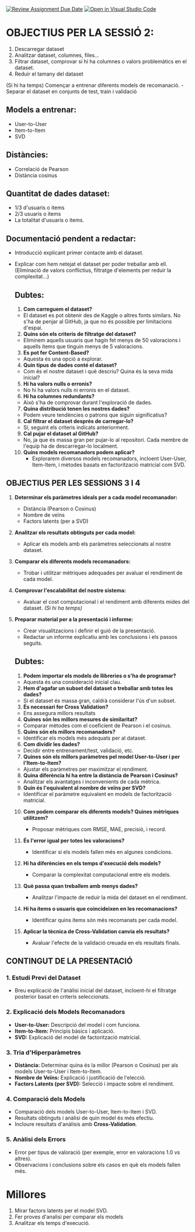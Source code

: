 [![Review Assignment Due Date](https://classroom.github.com/assets/deadline-readme-button-22041afd0340ce965d47ae6ef1cefeee28c7c493a6346c4f15d667ab976d596c.svg)](https://classroom.github.com/a/USx538Ll)
[![Open in Visual Studio Code](https://classroom.github.com/assets/open-in-vscode-2e0aaae1b6195c2367325f4f02e2d04e9abb55f0b24a779b69b11b9e10269abc.svg)](https://classroom.github.com/online_ide?assignment_repo_id=17282122&assignment_repo_type=AssignmentRepo)


# OBJECTIUS PER LA SESSIÓ 2:

1. Descarregar dataset
2. Analitzar dataset, columnes, files...
3. Filtrar dataset, comprovar si hi ha columnes o valors problemàtics en el dataset.
4. Reduir el tamany del dataset

(Si hi ha temps) Començar a entrenar diferents models de recomanació.
    -Separar el dataset en conjunts de test, train i validació

## Models a entrenar:
- User-to-User
- Item-to-Item
- SVD

## Distàncies:
- Correlació de Pearson
- Distància cosinus

## Quantitat de dades dataset:
- 1/3 d'usuaris o items
- 2/3 usuaris o items
- La totalitat d'usuaris o items.

## Documentació pendent a redactar:
- Introducció explicant primer contacte amb el dataset.
- Explicar com hem netejat el dataset per poder treballar amb ell. (Eliminació de valors conflictius, filtratge d'elements per reduir la complexitat...)


    ## Dubtes:
    1. **Com carreguem el dataset?**  
    - El dataset es pot obtenir des de Kaggle o altres fonts similars. No s'ha de penjar al GitHub, ja que no és possible per limitacions d'espai.

    2. **Quins són els criteris de filtratge del dataset?**  
    - Eliminem aquells usuaris que hagin fet menys de 50 valoracions i aquells ítems que tinguin menys de 5 valoracions.

    3. **Es pot fer Content-Based?**  
    - Aquesta és una opció a explorar.

    4. **Quin tipus de dades conté el dataset?**  
    - Com és el nostre dataset i què descriu? Quina és la seva mida inicial?

    5. **Hi ha valors nulls o erronis?**  
    - No hi ha valors nulls ni erronis en el dataset.

    6. **Hi ha columnes redundants?**  
    - Això s'ha de comprovar durant l'exploració de dades.

    7. **Quina distribució tenen les nostres dades?**  
    - Podem veure tendències o patrons que siguin significatius?

    8. **Cal filtrar el dataset després de carregar-lo?**  
    - Sí, seguint els criteris indicats anteriorment.

    9. **Cal pujar el dataset al GitHub?**  
    - No, ja que és massa gran per pujar-lo al repositori. Cada membre de l'equip ha de descarregar-lo localment.

    10. **Quins models recomanadors podem aplicar?**  
        - Explorarem diversos models recomanadors, incloent User-User, Item-Item, i mètodes basats en factorització matricial com SVD.



## OBJECTIUS PER LES SESSIONS 3 I 4

1. **Determinar els paràmetres ideals per a cada model recomanador:**  
   - Distància (Pearson o Cosinus)  
   - Nombre de veïns  
   - Factors latents (per a SVD)  

2. **Analitzar els resultats obtinguts per cada model:**  
   - Aplicar els models amb els paràmetres seleccionats al nostre dataset.  

3. **Comparar els diferents models recomanadors:**  
   - Trobar i utilitzar mètriques adequades per avaluar el rendiment de cada model.  

4. **Comprovar l'escalabilitat del nostre sistema:**  
   - Avaluar el cost computacional i el rendiment amb diferents mides del dataset. *(Si hi ha temps)*  

5. **Preparar material per a la presentació i informe:**  
   - Crear visualitzacions i definir el guió de la presentació.  
   - Redactar un informe explicatiu amb les conclusions i els passos seguits.

    ## Dubtes:
    1. **Podem importar els models de llibreries o s'ha de programar?**  
    - Aquesta és una consideració inicial clau.

    2. **Hem d'agafar un subset del dataset o treballar amb totes les dades?**  
    - Si el dataset és massa gran, caldrà considerar l'ús d'un subset.

    3. **És necessari fer Cross Validation?**  
    - Ens assegura millors resultats

    4. **Quines són les millors mesures de similaritat?**  
    - Comparar mètodes com el coeficient de Pearson i el cosinus.

    5. **Quins són els millors recomanadors?**  
    - Identificar els models més adequats per al dataset.

    6. **Com dividir les dades?**  
    - Decidir entre entrenament/test, validació, etc.

    7. **Quines són els millors paràmetres pel model User-to-User i per l'Item-to-Item?**  
    - Ajustar els paràmetres per maximitzar el rendiment.

    8. **Quina diferència hi ha entre la distància de Pearson i Cosinus?**  
    - Analitzar els avantatges i inconvenients de cada mètrica.

    9. **Quin és l'equivalent al nombre de veïns per SVD?**  
    - Identificar el paràmetre equivalent en models de factorització matricial.

    10. **Com podem comparar els diferents models? Quines mètriques utilitzem?**  
        - Proposar mètriques com RMSE, MAE, precisió, i record.

    11. **És l'error igual per totes les valoracions?**  
        - Identificar si els models fallen més en algunes condicions.

    12. **Hi ha diferències en els temps d'execució dels models?**  
        - Comparar la complexitat computacional entre els models.

    13. **Què passa quan treballem amb menys dades?**  
        - Analitzar l'impacte de reduir la mida del dataset en el rendiment.

    14. **Hi ha ítems o usuaris que coincideixen en les recomanacions?**  
        - Identificar quins ítems són més recomanats per cada model.

    15. **Aplicar la tècnica de Cross-Validation canvia els resultats?**  
        - Avaluar l'efecte de la validació creuada en els resultats finals.


## CONTINGUT DE LA PRESENTACIÓ

### 1. **Estudi Previ del Dataset**  
   - Breu explicació de l'anàlisi inicial del dataset, incloent-hi el filtratge posterior basat en criteris seleccionats.  

### 2. **Explicació dels Models Recomanadors**  
   - **User-to-User:** Descripció del model i com funciona.  
   - **Item-to-Item:** Principis bàsics i aplicació.  
   - **SVD:** Explicació del model de factorització matricial.  

### 3. **Tria d'Hiperparàmetres**  
   - **Distància:** Determinar quina és la millor (Pearson o Cosinus) per als models User-to-User i Item-to-Item.  
   - **Nombre de Veïns:** Explicació i justificació de l'elecció.  
   - **Factors Latents (per SVD):** Selecció i impacte sobre el rendiment.  

### 4. **Comparació dels Models**  
   - Comparació dels models User-to-User, Item-to-Item i SVD.  
   - Resultats obtinguts i anàlisi de quin model és més efectiu.  
   - Incloure resultats d'anàlisis amb **Cross-Validation**.  

### 5. **Anàlisi dels Errors**  
   - Error per tipus de valoració (per exemple, error en valoracions 1.0 vs altres).  
   - Observacions i conclusions sobre els casos en què els models fallen més.

# Millores
1. Mirar factors latents per el model SVD. 
2. Fer proves d'analisi per comparar els models
3. Analitzar els temps d'execució.





